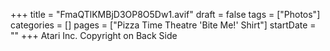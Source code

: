 +++
title = "FmaQTlKMBjD3OP8O5Dw1.avif"
draft = false
tags = ["Photos"]
categories = []
pages = ["Pizza Time Theatre 'Bite Me!' Shirt"]
startDate = ""
+++
Atari Inc. Copyright on Back Side
